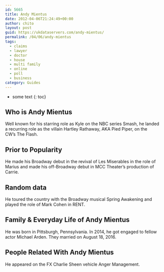 ```yaml
---
id: 5665
title: Andy Mientus
date: 2012-04-06T21:24:49+00:00
author: chito
layout: post
guid: https://ukdataservers.com/andy-mientus/
permalink: /04/06/andy-mientus
tags:
  - claims
  - lawyer
  - doctor
  - house
  - multi family
  - online
  - poll
  - business
category: Guides
---
```


* some text
{: toc}
          
          
## Who is  Andy Mientus
                  
                  
                  
Well known for his starring role as Kyle on the NBC series Smash, he landed a recurring role as the villain Hartley Rathaway, AKA Pied Piper, on the CW&#8217;s The Flash.
                  
                
                
                
## Prior to Popularity 
                  
                  
                  
He made his Broadway debut in the revival of Les Miserables in the role of Marius and made his off-Broadway debut in MCC Theater&#8217;s production of Carrie.
                  
                
                
                
## Random data 
                  
                  
                  
He toured the country with the Broadway musical Spring Awakening and played the role of Mark Cohen in RENT.
                  
                
                
                
## Family & Everyday Life of Andy Mientus
                  
                  
                  
He was born in Pittsburgh, Pennsylvania. In 2014, he got engaged to fellow actor Michael Arden. They married on August 18, 2016.
                  
                
                
                
## People Related With  Andy Mientus
                  
                  
                  
He appeared on the FX Charlie Sheen vehicle Anger Management.
                  
                
              
            
          
          
          
    
    
  
